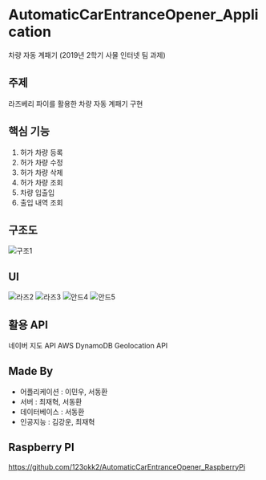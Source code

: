 # AutomaticCarEntranceOpener_Application
차량 자동 계패기
(2019년 2학기 사물 인터넷 팀 과제)


## 주제
라즈베리 파이를 활용한 차량 자동 계패기 구현


## 핵심 기능
1. 허가 차량 등록
2. 허가 차량 수정
3. 허가 차량 삭제
4. 허가 차량 조회
5. 차량 입출입
6. 출입 내역 조회


## 구조도
![구조1](https://user-images.githubusercontent.com/51351974/71306253-5c57cc80-2421-11ea-97ca-39598905c34a.jpg)


## UI
![라즈2](https://user-images.githubusercontent.com/51351974/71306254-5cf06300-2421-11ea-9b98-1b1fe8323cdd.jpg)
![라즈3](https://user-images.githubusercontent.com/51351974/71306255-5cf06300-2421-11ea-9983-abe3c1bf1b3d.jpg)
![안드4](https://user-images.githubusercontent.com/51351974/71306256-5cf06300-2421-11ea-830b-17dfe00cfdf4.jpg)
![안드5](https://user-images.githubusercontent.com/51351974/71306257-5cf06300-2421-11ea-8e3d-bc307f586138.jpg)


## 활용 API
네이버 지도 API
AWS DynamoDB
Geolocation API


## Made By
* 어플리케이션 : 이민우, 서동환
* 서버 : 최재혁, 서동환
* 데이터베이스 : 서동환
* 인공지능 : 김강운, 최재혁

## Raspberry PI
https://github.com/123okk2/AutomaticCarEntranceOpener_RaspberryPi
